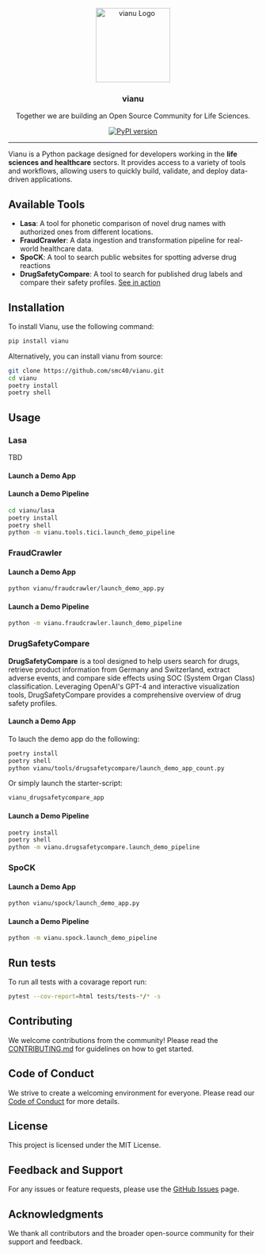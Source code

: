 <p align="center">
    <img src="https://avatars.githubusercontent.com/u/189356226?s=400&u=4bc88c9f31bc573f84d4222461c520e19c1c97a4&v=4" alt="vianu Logo" width="150" height="150" />
    <h3 align="center">vianu</h3>
    <p align="center">Together we are building an Open Source Community for Life Sciences.</p>
    <p align="center">
        <a href="https://badge.fury.io/py/vianu"><img alt="PyPI version" src="https://badge.fury.io/py/vianu.svg?icon=si%3Apython"></a>
    </p>
</p>

---

Vianu is a Python package designed for developers working in the **life sciences and healthcare** sectors. It provides access to a variety of tools and workflows, allowing users to quickly build, validate, and deploy data-driven applications.

## Available Tools

- **Lasa**: A tool for phonetic comparison of novel drug names with authorized ones from different locations.
- **FraudCrawler**: A data ingestion and transformation pipeline for real-world healthcare data.
- **SpoCK**: A tool to search public websites for spotting adverse drug reactions
- **DrugSafetyCompare**: A tool to search for published drug labels and compare their safety profiles. [See in action](https://huggingface.co/spaces/vianu/drugsafetycompare)

## Installation

To install Vianu, use the following command:

```bash
pip install vianu
```

Alternatively, you can install vianu from source:

```bash
git clone https://github.com/smc40/vianu.git
cd vianu
poetry install
poetry shell
```


## Usage
### Lasa
TBD
#### Launch a Demo App

#### Launch a Demo Pipeline

```bash
cd vianu/lasa
poetry install
poetry shell
python -m vianu.tools.tici.launch_demo_pipeline
```

### FraudCrawler

#### Launch a Demo App

```bash
python vianu/fraudcrawler/launch_demo_app.py
```

#### Launch a Demo Pipeline

```bash
python -m vianu.fraudcrawler.launch_demo_pipeline
```


### DrugSafetyCompare
**DrugSafetyCompare** is a tool designed to help users search for drugs, retrieve product information from Germany and Switzerland, extract adverse events, and compare side effects using SOC (System Organ Class) classification. Leveraging OpenAI's GPT-4 and interactive visualization tools, DrugSafetyCompare provides a comprehensive overview of drug safety profiles.

#### Launch a Demo App
To lauch the demo app do the following:

```bash
poetry install
poetry shell
python vianu/tools/drugsafetycompare/launch_demo_app_count.py
```
Or simply launch the starter-script:
```bash
vianu_drugsafetycompare_app

```

#### Launch a Demo Pipeline

```bash
poetry install
poetry shell
python -m vianu.drugsafetycompare.launch_demo_pipeline
```


### SpoCK

#### Launch a Demo App

```bash
python vianu/spock/launch_demo_app.py
```

#### Launch a Demo Pipeline

```bash
python -m vianu.spock.launch_demo_pipeline
```


## Run tests
To run all tests with a covarage report run:
```bash
pytest --cov-report=html tests/tests-*/* -s
```




## Contributing

We welcome contributions from the community! Please read the [CONTRIBUTING.md](CONTRIBUTING.md) for guidelines on how to get started.

## Code of Conduct

We strive to create a welcoming environment for everyone. Please read our [Code of Conduct](CODE_OF_CONDUCT.md) for more details.

## License

This project is licensed under the MIT License.

## Feedback and Support

For any issues or feature requests, please use the [GitHub Issues](https://github.com/smc40/vianu/issues) page.

## Acknowledgments

We thank all contributors and the broader open-source community for their support and feedback.